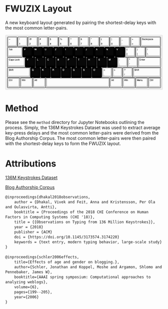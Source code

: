 # FWUZIX Layout

A new keyboard layout generated by pairing the shortest-delay keys with the most common letter-pairs.

![FWUZIX Layout](fwuzix.png)

# Method

Please see the `method` directory for Jupyter Notebooks outlining the process. Simply, the 136M Keystrokes Dataset was used to extract average key-press delays and the most common letter-pairs were derived from the Blog Authorship Corpus. The most common letter-pairs were then paired with the shortest-delay keys to form the FWUZIX layout.

# Attributions

[136M Keystrokes Dataset](https://userinterfaces.aalto.fi/136Mkeystrokes/)

[Blog Authorship Corpus](https://huggingface.co/datasets/blog_authorship_corpus)

```
@inproceedings{dhakal2018observations,
    author = {Dhakal, Vivek and Feit, Anna and Kristensson, Per Ola and Oulasvirta, Antti},
    booktitle = {Proceedings of the 2018 CHI Conference on Human Factors in Computing Systems (CHI '18)},
    title = {{Observations on Typing from 136 Million Keystrokes}},
    year = {2018}
    publisher = {ACM}
    doi = {https://doi.org/10.1145/3173574.3174220}
    keywords = {text entry, modern typing behavior, large-scale study}
}

@inproceedings{schler2006effects,
    title={Effects of age and gender on blogging.},
    author={Schler, Jonathan and Koppel, Moshe and Argamon, Shlomo and Pennebaker, James W},
    booktitle={AAAI spring symposium: Computational approaches to analyzing weblogs},
    volume={6},
    pages={199--205},
    year={2006}
}
```
